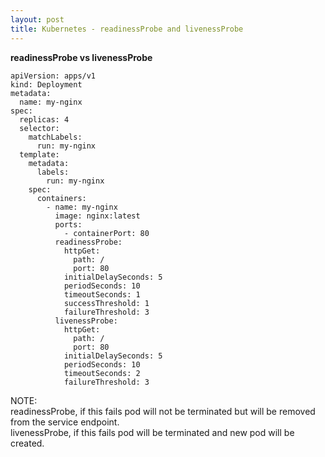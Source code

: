 ```yaml
---
layout: post
title: Kubernetes - readinessProbe and livenessProbe
---
```


**readinessProbe vs livenessProbe** <br>
```
apiVersion: apps/v1
kind: Deployment
metadata:
  name: my-nginx
spec:
  replicas: 4
  selector:
    matchLabels:
      run: my-nginx
  template:
    metadata:
      labels:
        run: my-nginx
    spec:
      containers:
        - name: my-nginx
          image: nginx:latest
          ports:
            - containerPort: 80
          readinessProbe:
            httpGet:
              path: /
              port: 80
            initialDelaySeconds: 5
            periodSeconds: 10
            timeoutSeconds: 1
            successThreshold: 1
            failureThreshold: 3
          livenessProbe:
            httpGet:
              path: /
              port: 80
            initialDelaySeconds: 5
            periodSeconds: 10
            timeoutSeconds: 2
            failureThreshold: 3
```

NOTE: <br>
readinessProbe, if this fails pod will not be terminated but will be removed from the service endpoint. <br>
livenessProbe, if this fails pod will be terminated and new pod will be created.